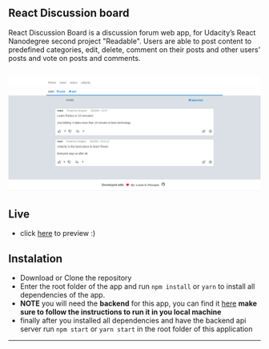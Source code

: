 ## React Discussion board

React Discussion Board is a discussion forum web app, for Udacity’s React
Nanodegree second project "Readable".
Users are able to post content to predefined categories, edit, delete, comment
on their posts and other users' posts and vote on posts and comments.

## ![Alt](public/logo/logo.png "READABLE")

## Live 
- click [here](https://lu-frontend-readable.herokuapp.com/) to preview :)

## Instalation

- Download or Clone the repository
- Enter the root folder of the app and run `npm install` or `yarn` to install
  all dependencies of the app.
- **NOTE** you will need the **backend** for this app, you can find it [here](https://github.com/udacity/reactnd-project-readable-starter)
  **make sure to follow the instructions to run it in you local machine**
- finally after you installed all dependencies and have the backend api server
  run `npm start` or `yarn start` in the root folder of this application

---
